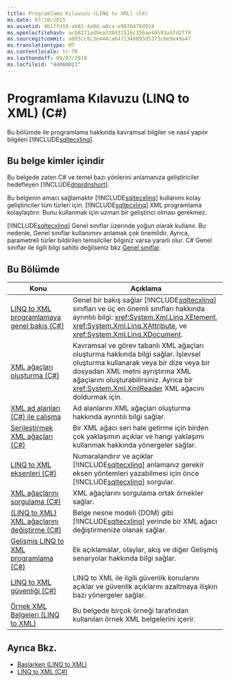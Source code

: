 ```yaml
---
title: Programlama Kılavuzu (LINQ to XML) (C#)
ms.date: 07/20/2015
ms.assetid: 4b1ffd10-ab81-4a0d-a0ca-e9876478d924
ms.openlocfilehash: acb8271ad9ea338d31516c35bae46593a5fd2f78
ms.sourcegitcommit: a885cc8c3e444ca6471348893d5373c6e9e49a47
ms.translationtype: MT
ms.contentlocale: tr-TR
ms.lasthandoff: 09/07/2018
ms.locfileid: "44060021"
---
```

# <a name="programming-guide-linq-to-xml-c"></a>Programlama Kılavuzu (LINQ to XML) (C#)
Bu bölümde ile programlama hakkında kavramsal bilgiler ve nasıl yapılır bilgileri [!INCLUDE[sqltecxlinq](~/includes/sqltecxlinq-md.md)].  
  
## <a name="who-should-read-this-documentation"></a>Bu belge kimler içindir  
 Bu belgede zaten C# ve temel bazı yönlerini anlamanıza geliştiriciler hedefleyen [!INCLUDE[dnprdnshort](~/includes/dnprdnshort-md.md)].  
  
 Bu belgenin amacı sağlamaktır [!INCLUDE[sqltecxlinq](~/includes/sqltecxlinq-md.md)] kullanımı kolay geliştiriciler tüm türleri için. [!INCLUDE[sqltecxlinq](~/includes/sqltecxlinq-md.md)] XML programlama kolaylaştırır. Bunu kullanmak için uzman bir geliştirici olması gerekmez.  
  
 [!INCLUDE[sqltecxlinq](~/includes/sqltecxlinq-md.md)] Genel sınıflar üzerinde yoğun olarak kullanır. Bu nedenle, Genel sınıflar kullanımını anlamak çok önemlidir. Ayrıca, parametreli türler bildirilen temsilciler bilginiz varsa yararlı olur. C# Genel sınıflar ile ilgili bilgi sahibi değilseniz bkz [Genel sınıflar](../../../../csharp/programming-guide/generics/generic-classes.md).  
  
## <a name="in-this-section"></a>Bu Bölümde  
  
|Konu|Açıklama|  
|-----------|-----------------|  
|[LINQ to XML programlamaya genel bakış (C#)](../../../../csharp/programming-guide/concepts/linq/linq-to-xml-programming-overview.md)|Genel bir bakış sağlar [!INCLUDE[sqltecxlinq](~/includes/sqltecxlinq-md.md)] sınıfları ve üç en önemli sınıfları hakkında ayrıntılı bilgi: <xref:System.Xml.Linq.XElement>, <xref:System.Xml.Linq.XAttribute>, ve <xref:System.Xml.Linq.XDocument>.|  
|[XML ağaçları oluşturma (C#)](../../../../csharp/programming-guide/concepts/linq/creating-xml-trees.md)|Kavramsal ve görev tabanlı XML ağaçları oluşturma hakkında bilgi sağlar. İşlevsel oluşturma kullanarak veya bir dize veya bir dosyadan XML metni ayrıştırma XML ağaçlarını oluşturabilirsiniz. Ayrıca bir <xref:System.Xml.XmlReader> XML ağacını doldurmak için.|  
|[XML ad alanları (C#) ile çalışma](../../../../csharp/programming-guide/concepts/linq/working-with-xml-namespaces.md)|Ad alanlarını XML ağaçları oluşturma hakkında ayrıntılı bilgi sağlar.|  
|[Serileştirmek XML ağaçları (C#)](../../../../csharp/programming-guide/concepts/linq/serializing-xml-trees.md)|Bir XML ağacı seri hale getirme için birden çok yaklaşımın açıklar ve hangi yaklaşımı kullanmak hakkında yönergeler sağlar.|  
|[LINQ to XML eksenleri (C#)](../../../../csharp/programming-guide/concepts/linq/linq-to-xml-axes.md)|Numaralandırır ve açıklar [!INCLUDE[sqltecxlinq](~/includes/sqltecxlinq-md.md)] anlamanız gerekir eksen yöntemleri yazabilmesi için önce [!INCLUDE[sqltecxlinq](~/includes/sqltecxlinq-md.md)] sorgular.|  
|[XML ağaçlarını sorgulama (C#)](../../../../csharp/programming-guide/concepts/linq/querying-xml-trees.md)|XML ağaçlarını sorgulama ortak örnekler sağlar.|  
|[(LINQ to XML) XML ağaçlarını değiştirme (C#)](../../../../csharp/programming-guide/concepts/linq/modifying-xml-trees-linq-to-xml.md)|Belge nesne modeli (DOM) gibi [!INCLUDE[sqltecxlinq](~/includes/sqltecxlinq-md.md)] yerinde bir XML ağacı değiştirmenize olanak sağlar.|  
|[Gelişmiş LINQ to XML programlama (C#)](../../../../csharp/programming-guide/concepts/linq/advanced-linq-to-xml-programming.md)|Ek açıklamalar, olaylar, akış ve diğer Gelişmiş senaryolar hakkında bilgi sağlar.|  
|[LINQ to XML güvenliği (C#)](../../../../csharp/programming-guide/concepts/linq/linq-to-xml-security.md)|LINQ to XML ile ilgili güvenlik konularını açıklar ve güvenlik açıklarını azaltmaya ilişkin bazı yönergeler sağlar.|  
|[Örnek XML Belgeleri (LINQ to XML)](../../../../csharp/programming-guide/concepts/linq/sample-xml-documents-linq-to-xml.md)|Bu belgede birçok örneği tarafından kullanılan örnek XML belgelerini içerir.|  
  
## <a name="see-also"></a>Ayrıca Bkz.

- [Başlarken (LINQ to XML)](../../../../csharp/programming-guide/concepts/linq/getting-started-linq-to-xml.md)  
- [LINQ to XML (C#)](../../../../csharp/programming-guide/concepts/linq/linq-to-xml.md)
